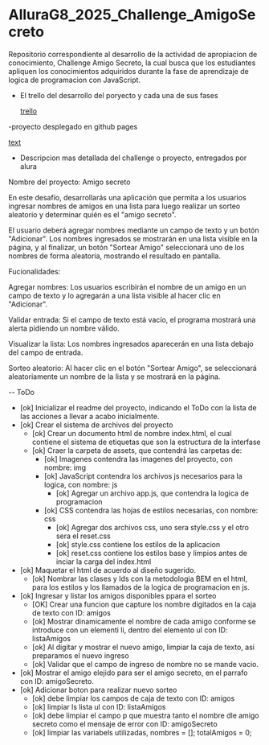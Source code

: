 # AlluraG8_2025_Challenge_AmigoSecreto

Repositorio correspondiente al desarrollo de la actividad de apropiacion de conocimiento, Challenge Amigo Secreto, la cual
busca que los estudiantes apliquen los conocimientos adquiridos durante la fase de aprendizaje de logica de programacion
con JavaScript.

- El trello del desarrollo del poryecto y cada una de sus fases

  [trello]([https://](https://trello.com/b/A61aGBYJ/trello-challenge-amigo-secreto-esp))

-proyecto desplegado en github pages

  [text](https://ojsilvera.github.io/AlluraG8_2025_Challenge_AmigoSecreto/)

- Descripcion mas detallada del challenge o proyecto, entregados por alura

Nombre del proyecto: Amigo secreto

En este desafío, desarrollarás una aplicación que permita a los usuarios ingresar nombres de amigos en una lista para luego
realizar un sorteo aleatorio y determinar quién es el "amigo secreto".

El usuario deberá agregar nombres mediante un campo de texto y un botón "Adicionar". Los nombres ingresados se mostrarán
en una lista visible en la página, y al finalizar, un botón "Sortear Amigo" seleccionará uno de los nombres de forma
aleatoria, mostrando el resultado en pantalla.

Fucionalidades:

Agregar nombres: Los usuarios escribirán el nombre de un amigo en un campo de texto y lo agregarán a una lista visible al
hacer clic en "Adicionar".

Validar entrada: Si el campo de texto está vacío, el programa mostrará una alerta pidiendo un nombre válido.

Visualizar la lista: Los nombres ingresados aparecerán en una lista debajo del campo de entrada.

Sorteo aleatorio: Al hacer clic en el botón "Sortear Amigo", se seleccionará aleatoriamente un nombre de la lista y se
mostrará en la página.

-- ToDo

- [ok] Inicializar el readme del proyecto, indicando el ToDo con la lista de las acciones a llevar a acabo inicialmente.
- [ok] Crear el sistema de archivos del proyecto
  - [ok] Crear un documento html de nombre index.html, el cual contiene el sistema de etiquetas que son la estructura de
         la interfase
  - [ok] Craer la carpeta de assets, que contendrá las carpetas de:
    - [ok] Imagenes contendra las imagenes del proyecto, con nombre: img
    - [ok] JavaScript contendra los archivos js necesarios para la logica, con nombre: js
      - [ok] Agregar un archivo app.js, que contendra la logica de programacion
    - [ok] CSS contendra las hojas de estilos necesarias, con nombre: css
      - [ok] Agregar dos archivos css, uno sera style.css y el otro sera el reset.css
      - [ok] style.css contiene los estilos de la aplicacion
      - [ok] reset.css contiene los estilos base y limpios antes de inciar la carga del index.html
- [ok] Maquetar el html de acuerdo al diseño sugerido.
  - [ok] Nombrar las clases y Ids con la metodologia BEM en el html, para los estilos y los llamados de la logica de
        programacion en js.
- [ok] Ingresar y listar los amigos disponibles ppara el sorteo
  - [OK] Crear una funcion que capture los nombre digitados en la caja de texto con ID: amigos
  - [ok] Mostrar dinamicamente el nombre de cada amigo conforme se introduce con un elementi li, dentro del elemento ul
         con ID: listaAmigos
  - [ok] Al digitar y mostrar el nuevo amigo, limpiar la caja de texto, asi preparamos el nuevo ingreso
  - [ok] Validar que el campo de ingreso de nombre no se mande vacio.
- [ok] Mostrar el amigo elejido para ser el amigo secreto, en el parrafo con ID: amigoSecreto.
- [ok] Adicionar boton para realizar nuevo sorteo
  - [ok] debe limpiar los campos de caja de texto con ID: amigos
  - [ok] limpiar ls lista ul con ID: listaAmigos
  - [ok] debe limpiar el campo p que muestra tanto el nombre dle amigo secreto como el mensaje de error con ID: amigoSecreto
  - [ok] limpiar las variabels utilizadas, nombres = []; totalAmigos = 0;
